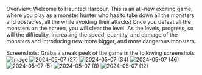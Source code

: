 Overview:
Welcome to Haunted Harbour. This is an all-new exciting game, where you play as a monster hunter who has to take down all the monsters and obstacles, all the while avoiding their attacks! Once you defeat all the monsters on the screen, you will clear the level. As the levels, progress, so will the difficulity, increasing the speed, quantity, and damage of the monsters and introducing new more bigger, and more dangerous monsters.

Screenshots:
Graba a sneak peek of the game in the following screenshots
![image](https://github.com/Praviin77/HauntedHarbourPP/assets/111095666/5f7d5892-41fa-4a48-a3ac-10c092dd8846)
![2024-05-07 (27)](https://github.com/Praviin77/HauntedHarbourPP/assets/111095666/d3b4d26c-3b58-428e-ba8b-88be86dfef8c)
![2024-05-07 (34)](https://github.com/Praviin77/HauntedHarbourPP/assets/111095666/367ea7eb-ab8f-4646-a351-ea83ee7253ab)
![2024-05-07 (46)](https://github.com/Praviin77/HauntedHarbourPP/assets/111095666/a0c1b465-0e12-49c3-8021-2d2c5f2304dd)
![2024-05-07 (5)](https://github.com/Praviin77/HauntedHarbourPP/assets/111095666/601bc1f7-9263-4ff3-b175-98d2ac5456da)
![2024-05-07 (8)](https://github.com/Praviin77/HauntedHarbourPP/assets/111095666/842bbd36-394e-40f1-bfa0-e43c2acf7d16)
![2024-05-07 (12)](https://github.com/Praviin77/HauntedHarbourPP/assets/111095666/ff873bfb-28c5-4e09-a07a-c27a03c3d1f9)

